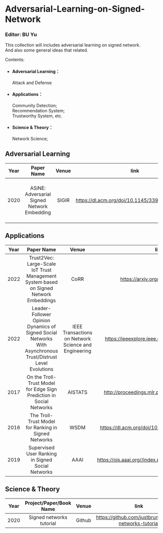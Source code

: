 # Adversarial-Learning-on-Signed-Network
### Editor: BU Yu 
This collection will includes adversarial learning on signed network.  
And also some general ideas that related.

Contents:

* #### Adversarial Learning：  
  Attack and Defense
* #### Applications：  
  Community Detection;   
  Recommendation System;   
  Trustworthy System, etc.
* #### Science & Theory：
  Network Science;

## Adversarial Learning


| Year        | Paper Name   |  Venue  |  link  |  Issue  |
| --------    |    :-----:  | :----:  | :----: | :----:  |
|2020|ASiNE: Adversarial Signed <br> Network Embedding|  SIGIR  | https://dl.acm.org/doi/10.1145/3397271.3401079 | Motivated by GAN;<br> Balance Theory;<br> Path Aggregation Embedding |

## Applications

| Year        | Paper Name   |  Venue  |  link  |  Issue  |
| --------    |    :-----:  | :----:  | :----: | :----:  |
|2022|Trust2Vec: Large-Scale IoT Trust Management <br> System based on Signed Network Embeddings| CoRR | https://arxiv.org/abs/2204.06988 | Trustworthy System |
|2022|Leader-Follower Opinion Dynamics of Signed Social Networks <br> With Asynchronous Trust/Distrust Level Evolutions|IEEE Transactions on Network Science and Engineering  | https://ieeexplore.ieee.org/document/9585553 | Trustworthy System:DeGroot Model |
|2017|On the Troll-Trust Model for Edge Sign <br> Prediction in Social Networks| AISTATS | http://proceedings.mlr.press/v54/falher17a.html | Trustworthy System: Troll-Trust Model |
|2016|The Troll-Trust Model for Ranking in Signed Networks| WSDM | https://dl.acm.org/doi/10.1145/2835776.2835816 | Trustworthy System: Troll-Trust Model |
|2019|Supervised User Ranking in Signed Social Networks| AAAI |https://ojs.aaai.org//index.php/AAAI/article/view/3784 | Trustworthy System: TBD |



## Science & Theory

| Year        | Project/Paper/Book Name   |  Venue  |  link  |  Issue  |
| --------    |    :-----:  | :----:  | :----: | :----:  |
|2020|Signed networks tutorial|  Github  | https://github.com/justbruno/signed-networks-tutorial | TBD |
